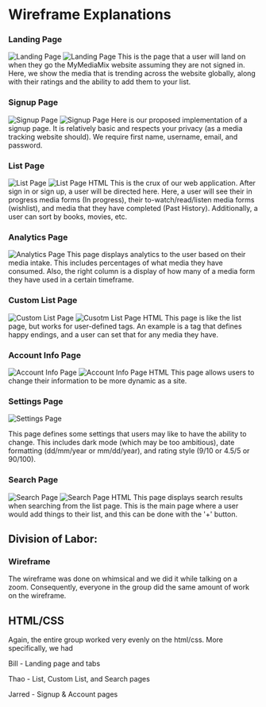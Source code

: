 # Wireframe Explanations

### Landing Page
![Landing Page](../docs/wireframe_figures/326-iota_landing.png "Landing Page")
![Landing Page](../docs/html_figures/326-iota_landing.png "Landing Page")
This is the page that a user will land on when they go the MyMediaMix website assuming they are not signed in. Here, we show the media that is trending across the website globally, along with their ratings and the ability to add them to your list.

### Signup Page
![Signup Page](../docs/wireframe_figures/326-iota_signup.png "Signup Page")
![Signup Page](../docs/html_figures/326-iota_signup.png "Signup Page")
Here is our proposed implementation of a signup page. It is relatively basic and respects your privacy (as a media tracking website should). We require first name, username, email, and password.


### List Page
![List Page](../docs/wireframe_figures/326-iota_list.png "List Page")
![List Page HTML](../docs/HTML_figures/326-iota_list.png "List Page")
This is the crux of our web application. After sign in or sign up, a user will be directed here. Here, a user will see their in progress media forms (In progress), their to-watch/read/listen media forms (wishlist), and media that they have completed (Past History). Additionally, a user can sort by books, movies, etc.


### Analytics Page
![Analytics Page](../docs/wireframe_figures/326-iota_analytics.png "Analytics Page")
This page displays analytics to the user based on their media intake. This includes percentages of what media they have consumed. Also, the right column is a display of how many of a media form they have used in a certain timeframe.

### Custom List Page
![Custom List Page](../docs/wireframe_figures/326-iota_customlist.png "Custom List Page")
![Cusotm List Page HTML](../docs/html_figures/326-iota_customlist.png "Custom List Page")
This page is like the list page, but works for user-defined tags. An example is a tag that defines happy endings, and a user can set that for any media they have.

### Account Info Page
![Account Info Page](../docs/wireframe_figures/326-iota_accountinfo.png "Account Info Page")
![Account Info Page HTML](../docs/html_figures/326-iota_account.png "Account Info Page")
This page allows users to change their information to be more dynamic as a site.

### Settings Page
![Settings Page](../docs/wireframe_figures/326-iota_setting.png "Settings Page")

This page defines some settings that users may like to have the ability to change. This includes dark mode (which may be too ambitious), date formatting (dd/mm/year or mm/dd/year), and rating style (9/10 or 4.5/5 or 90/100).

### Search Page
![Search Page](../docs/wireframe_figures/326-iota_search.png "Search Page")
![Search Page HTML](../docs/HTML_figures/326-iota-search.png "Search Page HTML")
This page displays search results when searching from the list page. This is the main page where a user would add things to their list, and this can be done with the '+' button.







## Division of Labor:
### Wireframe
The wireframe was done on whimsical and we did it while talking on a zoom. Consequently, everyone in the group did the same amount of work on the wireframe.

## HTML/CSS
Again, the entire group worked very evenly on the html/css. More specifically, we had

Bill - Landing page and tabs

Thao - List, Custom List, and Search pages

Jarred - Signup & Account pages
